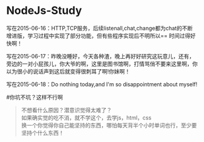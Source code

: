 # NodeJs-Study
写在2015-06-16：HTTP,TCP服务，后续listenall,chat,change都为chat的不断增进版，学习过程中实现了部分功能，但有些程序实现后不明所以==
               时间过得好快啊！

写在2015-06-17：昨晚没睡好，今天各种渣，晚上再好好研究这玩意儿，还有，旁边的一对小屁孩儿，你大爷的啊，这里是图书馆啊，打情骂俏不要来这里啊，你以为很小的说话声到这后就变得很刺耳了啊!你妹啊！              

写在2015-06-18：Do nothing today,and I'm so disappointment about myself! 

#你坑不坑？这样不行啊
> 不想看什么原因？潜意识觉得太难了？<br/>
   如果确实觉的吃不消，就不学这个，去学js，html，css <br/>
   换一个你觉得你自己能坚持的东西，哪怕每天背半个小时单词也行，至少要坚持个什么东西！<br/>
